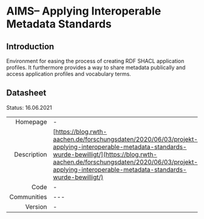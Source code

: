 # AIMS– Applying Interoperable Metadata Standards

## Introduction
Environment for easing the process of creating RDF SHACL application profiles.
It furthermore provides a way to share metadata publically and access application profiles and vocabulary terms.

## Datasheet

Status: 16.06.2021

|              |                                                                             |
| ------------:| :-------------------------------------------------------------------------- |
| Homepage     | -                                                                           | 
| Description  | [https://blog.rwth-aachen.de/forschungsdaten/2020/06/03/projekt-applying-interoperable-metadata-standards-wurde-bewilligt/](https://blog.rwth-aachen.de/forschungsdaten/2020/06/03/projekt-applying-interoperable-metadata-standards-wurde-bewilligt/)                                                                           | 
| Code         | -                                                                           | 
| Communities  | ---                                                                         |
| Version      | -                                                                           |
